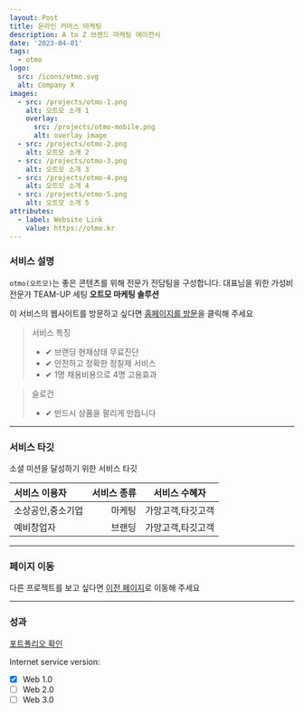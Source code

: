```yaml
---
layout: Post
title: 온라인 커머스 마케팅
description: A to Z 브랜드 마케팅 에이전시
date: '2023-04-01'
tags:
  - otmo
logo:
  src: /icons/otmo.svg
  alt: Company X
images:
  - src: /projects/otmo-1.png
    alt: 오트모 소개 1
    overlay:
      src: /projects/otmo-mobile.png
      alt: overlay image
  - src: /projects/otmo-2.png
    alt: 오트모 소개 2
  - src: /projects/otmo-3.png
    alt: 오트모 소개 3
  - src: /projects/otmo-4.png
    alt: 오트모 소개 4
  - src: /projects/otmo-5.png
    alt: 오트모 소개 5
attributes:
  - label: Website Link
    value: https://otmo.kr
---
```


### 서비스 설명

`otmo(오트모)`는 좋은 콘텐츠를 위해 전문가 전담팀을 구성합니다. 대표님을 위한
가성비 전문가 TEAM-UP 세팅 **오트모 마케팅 솔루션**

이 서비스의 웹사이트를 방문하고 싶다면 [홈페이지를 방문](https://otmo.kr/)을 클릭해 주세요 

> 서비스 특징
> - ✔ 브랜딩 현재상태 무료진단
> - ✔ 안전하고 정확한 정찰제 서비스
> - ✔ 1명 채용비용으로 4명 고용효과

> 슬로건
> - ✔ 반드시 상품을 팔리게 만듭니다

---

### 서비스 타깃

소셜 미션을 달성하기 위한 서비스 타깃

|서비스 이용자 |서비스 종류 | 서비스 수혜자|
|:--- | ---: | :---:|
|소상공인,중소기업|마케팅|가망고객,타깃고객|
|예비창업자|브랜딩|가망고객,타깃고객|

---

### 페이지 이동

다른 프로젝트를 보고 싶다면 [이전 페이지](../projects)로 이동해 주세요

---

### 성과

[포트폴리오 확인](../tags/otmo)

Internet service version:

- [x] Web 1.0
- [ ] Web 2.0
- [ ] Web 3.0